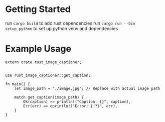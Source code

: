 # Getting Started 
run `cargo build` to add rust dependencies
run `cargo run --bin setup_python` to set up python venv and dependencies

# Example Usage
```
extern crate rust_image_captioner;


use rust_image_captioner::get_caption;

fn main() {
    let image_path = "./image.jpg"; // Replace with actual image path

    match get_caption(image_path) {
        Ok(caption) => println!("Caption: {}", caption),
        Err(err) => eprintln!("Error: {:?}", err),
    }
}
```